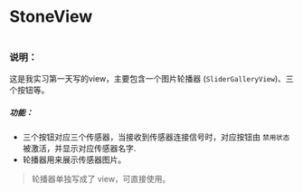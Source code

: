 # StoneView

![]()

### 说明：

这是我实习第一天写的view，主要包含一个图片轮播器 (`SliderGalleryView`)、三个按钮等。

##### 功能：

- 三个按钮对应三个传感器，当接收到传感器连接信号时，对应按钮由 `禁用状态` 被激活，并显示对应传感器名字.
- 轮播器用来展示传感器图片。

> 轮播器单独写成了 view，可直接使用。

